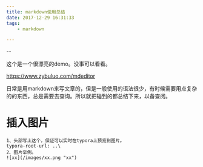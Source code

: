 ```yaml
---
title: markdown使用总结
date: 2017-12-29 16:31:33
tags:
	- markdown

---
```


--

这个是一个很漂亮的demo。没事可以看看。

https://www.zybuluo.com/mdeditor



日常是用markdown来写文章的，但是一般使用的语法很少，有时候需要用点复杂的的东西，总是需要去查询。所以就把碰到的都总结下来，以备查阅。

# 插入图片

```
1、头部写上这个，保证可以实时在typora上预览到图片。
typora-root-url: ..\
2、图片举例。
![xx](/images/xx.png "xx")
```



